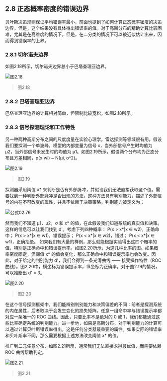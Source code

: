 ## 2.8 正态概率密度的错误边界

贝叶斯决策规则保证平均错误率最小，前面也提到了如何计算正态概率密度的决策边界。但是，这个结果没有具体得出错误率的值。对于高斯分布的精确计算比较困难，尤其是在高维度的情况下。但是，在二分类的情况下可以被近似估计出来，因而得到错误率的上界。

### 2.8.1 切尔诺夫边界

如图2.18所示，切尔诺夫边界总小于巴塔查理亚边界。

![图2.18](https://yg-1255660153.cos.ap-chengdu.myqcloud.com/PatternClassification/F02.18.jpg)
> 图2.18

### 2.8.2 巴塔查理亚边界

巴塔查理亚边界的计算相对简单，但限制比较宽松。如图2.18所示。

### 2.8.3 信号探测理论和工作特性

另一种两种高斯分布之间的尺度度量在实验心理学，雷达探测等领域很有用。假设我们要探测一个单波峰，模型的内部变量为信号 x，当外部信号产生时均值为 μ2，当外部信号未发生时的均值为 μ1。如图2.19所示，假设两个分布均为正态分布且方差相同，p(x|wi) ~ N(μi, σ^2)。

![图2.19](https://yg-1255660153.cos.ap-chengdu.myqcloud.com/PatternClassification/F02.19.jpg)
> 图2.19

探测器采用阈值 x* 来判断是否有外部脉冲，并假设我们无法直接获取这个值。需要找到一种判断外部脉冲是否出现的方法，这种方法具有判别能力，描述了外部信号的内在不可改变的属性，并且不依赖于决策策略。判别能力被定义为：

![公式02.76](https://yg-1255660153.cos.ap-chengdu.myqcloud.com/PatternClassification/E02.76.jpg)

然而我们不知道 μ1，μ2，σ 和 x* 的值，在此假设我们知道系统的真实值和决策。这样的信息可以让我们找到 d'。考虑下列四种概率：
P(x > x*|x ∈ w2)，正确命中；
P(x > x*|x ∈ w1)，错误提示；
P(x < x*|x ∈ w2)，错过；
P(x < x*|x ∈ w1)，正确拒绝。
如果我们有大量的样例，那么就能根据实验得出这四个概率的值，特别是正确命中和错误提示率。如图2.20所示，为这几种比率的图。如果概率密度固定，但阈值 x* 的值会变化，那么正确命中和错误提示率也会改变。因此，对于给定的判别能力 d'，我们会得到一条光滑曲线 —— 接受操作特性（ROC曲线）。图2.20中，横坐标为错误提示率，纵坐标为正确率，对于图2.19的情况，可以推断出 d' = 3。

![图2.20](https://yg-1255660153.cos.ap-chengdu.myqcloud.com/PatternClassification/F02.20.jpg)
> 图2.20

在这个信号探测框架中，我们能辨别判别能力和决策偏差的不同：前者是探测系统的内在属性，后者取决于会发生变化的损失矩阵。任意一组命中率与错误提示率都对应一条唯一的 ROC 曲线。因此，只要比率不是绝对的 0 或 1，我们都能通过这些比率确定系统的判别能力。进一步地，如果是高斯分布，对于判别能力的计算可以通过计算贝叶斯错误率得出，这是任何分类器最重要的属性。如果实际的错误率和贝叶斯率不同，那么需要根据上述方法改变阈值 x* 的值。

推广到二元任意分布，如图2.21所示，通常我们无法直接求得最优值，而需要依赖 ROC 曲线帮助判定。

![图2.21](https://yg-1255660153.cos.ap-chengdu.myqcloud.com/PatternClassification/F02.21.jpg)
> 图2.21